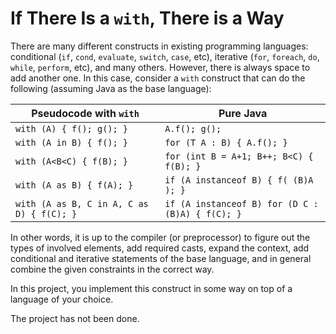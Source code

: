 # If There Is a `with`, There is a Way

There are many different constructs in existing programming languages: conditional (`if`, `cond`, `evaluate`, `switch`, `case`, etc), iterative (`for`, `foreach`, `do`, `while`, `perform`, etc), and many others. However, there is always space to add another one. In this case, consider a `with` construct that can do the following (assuming Java as the base language):

| Pseudocode with `with`   | Pure Java |
|--------------------------|-----------|
| `with (A) { f(); g(); }` | `A.f(); g();` |
| `with (A in B) { f(); }` | `for (T A : B) { A.f(); }` |
| `with (A<B<C) { f(B); }` | `for (int B = A+1; B++; B<C) { f(B); }` |
| `with (A as B) { f(A); }` | `if (A instanceof B) { f( (B)A ); }` |
| `with (A as B, C in A, C as D) { f(C); }` | `if (A instanceof B) for (D C : (B)A) { f(C); }` |

In other words, it is up to the compiler (or preprocessor) to figure out the types of involved elements, add required casts, expand the context, add conditional and iterative statements of the base language, and in general combine the given constraints in the correct way.

In this project, you implement this construct in some way on top of a language of your choice.

The project has not been done.
